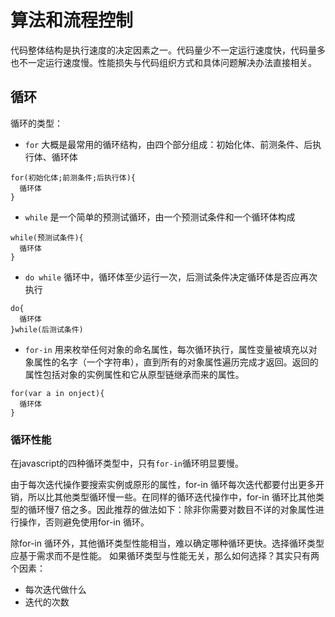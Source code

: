# 算法和流程控制
代码整体结构是执行速度的决定因素之一。代码量少不一定运行速度快，代码量多也不一定运行速度慢。性能损失与代码组织方式和具体问题解决办法直接相关。

## 循环
循环的类型：
- `for` 大概是最常用的循环结构，由四个部分组成：初始化体、前测条件、后执行体、循环体
```
for(初始化体;前测条件;后执行体){
  循环体
}
```
- `while` 是一个简单的预测试循环，由一个预测试条件和一个循环体构成
```
while(预测试条件){
  循环体
}
```
- `do while` 循环中，循环体至少运行一次，后测试条件决定循环体是否应再次执行
```
do{
  循环体
}while(后测试条件)
```
- `for-in` 用来枚举任何对象的命名属性，每次循环执行，属性变量被填充以对象属性的名字（一个字符串），直到所有的对象属性遍历完成才返回。返回的属性包括对象的实例属性和它从原型链继承而来的属性。
```
for(var a in onject){
  循环体
}
```

### 循环性能

在javascript的四种循环类型中，只有`for-in`循环明显要慢。

由于每次迭代操作要搜索实例或原形的属性，for-in 循环每次迭代都要付出更多开销，所以比其他类型循环慢一些。在同样的循环迭代操作中，for-in 循环比其他类型的循环慢7 倍之多。因此推荐的做法如下：除非你需要对数目不详的对象属性进行操作，否则避免使用for-in 循环。

除for-in 循环外，其他循环类型性能相当，难以确定哪种循环更快。选择循环类型应基于需求而不是性能。
如果循环类型与性能无关，那么如何选择？其实只有两个因素：
- 每次迭代做什么
- 迭代的次数



